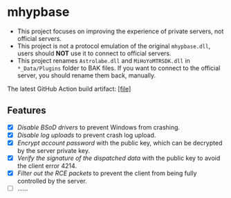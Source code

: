 # mhypbase

- This project focuses on improving the experience of private servers, not official servers.
- This project is not a protocol emulation of the original `mhypbase.dll`, users should **NOT** use it to connect to official servers.
- This project renames `Astrolabe.dll` and `MiHoYoMTRSDK.dll` in `*_Data/Plugins` folder to BAK files. If you want to connect to the official server, you should rename them back, manually.

The latest GitHub Action build artifact: [[file]](https://nightly.link/Jx2f/mhypbase/workflows/msbuild/main/mhypbase-latest.zip)

## Features

- [x] _Disable BSoD drivers_ to prevent Windows from crashing.
- [x] _Disable log uploads_ to prevent crash log upload.
- [x] _Encrypt account password_ with the public key, which can be decrypted by the server private key.
- [x] _Verify the signature of the dispatched data_ with the public key to avoid the client error 4214.
- [x] _Filter out the RCE packets_ to prevent the client from being fully controlled by the server.
- [ ] ......
